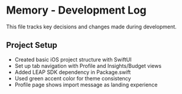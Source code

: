 # Memory - Development Log

This file tracks key decisions and changes made during development.

## Project Setup
- Created basic iOS project structure with SwiftUI
- Set up tab navigation with Profile and Insights/Budget views
- Added LEAP SDK dependency in Package.swift
- Used green accent color for theme consistency
- Profile page shows import message as landing experience
